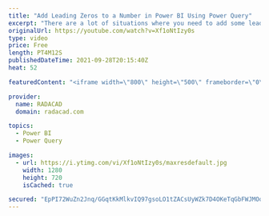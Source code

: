 ```yaml
---
title: "Add Leading Zeros to a Number in Power BI Using Power Query"
excerpt: "There are a lot of situations where you need to add some leading zeros to a number. A common example of this is to create a month-year combination code using both month and year, and making sure the month is always two digits, regardless of being 1 or 12. There are many different ways of doing that in"
originalUrl: https://youtube.com/watch?v=Xf1oNtIzy0s
type: video
price: Free
length: PT4M12S
publishedDateTime: 2021-09-28T20:15:40Z
heat: 52

featuredContent: "<iframe width=\"800\" height=\"500\" frameborder=\"0\" src=\"https://www.youtube.com/embed/Xf1oNtIzy0s\" allow=\"accelerometer; autoplay; encrypted-media; gyroscope; picture-in-picture\" allowfullscreen></iframe>"

provider:
  name: RADACAD
  domain: radacad.com

topics:
  - Power BI
  - Power Query

images:
  - url: https://i.ytimg.com/vi/Xf1oNtIzy0s/maxresdefault.jpg
    width: 1280
    height: 720
    isCached: true

secured: "EpPI72WuZn2Jnq/GGqtKkMlkvIQ97gsoLO1tZACsUyWZk7D4OKeTqGbFWJMOqnJZkPKhxvsbkBJNYiBXumuHZ1Wow78lzwdqsgHf0jeAWJqrxOWJpnJWczN7PVCg63BYQL3XUNDUN/0NKnl3qtkYOAelfa6rcjxBZ1m4tkxRxzJg68RDFj9PpH3kpDwss2wdhpJTqN1QBvqc7s1gQt7kl4lWxZ/u9h3jKaSn2Hj09Zj96/V3ne6NllS9fWdLUwBxg0wRFnUIMdS5OsDkAycJLbjY69NSiqd4+pbwpEoXlByMsooBOnTsrVDVl7WY1Wd4M37FFGhnWcvCAeaHF5AduTGYu8G0YltSXMJu+/R/pqi4DAXlebVFphuUVKrs/L4uhIShqE5E11EwyAPGX79EFtER5F9amQjKvQD1L20G2yw=;RPDomrk7tBg6OE8j5HQD3A=="
---
```


